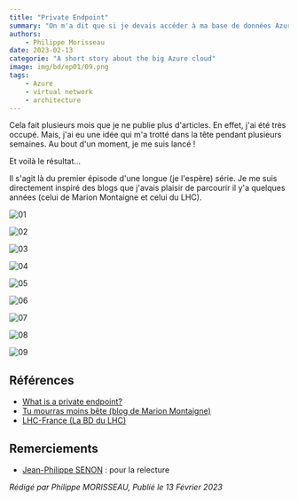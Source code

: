 ```yaml
---
title: "Private Endpoint"
summary: "On m'a dit que si je devais accéder à ma base de données Azure, je devais mettre en place un private endpoint. Mais qu'est-ce que c'est un private endpoint ?"
authors:
    - Philippe Morisseau
date: 2023-02-13
categorie: "A short story about the big Azure cloud"
image: img/bd/ep01/09.png
tags:
    - Azure
    - virtual network
    - architecture
---
```


Cela fait plusieurs mois que je ne publie plus d'articles. En effet, j'ai été très occupé. Mais, j'ai eu une idée qui m'a trotté dans la tête pendant plusieurs semaines. Au bout d'un moment, je me suis lancé !

Et voilà le résultat…

Il s'agit là du premier épisode d'une longue (je l'espère) série. Je me suis directement inspiré des blogs que j'avais plaisir de parcourir il y'a quelques années (celui de Marion Montaigne et celui du LHC).

![01](../../img/bd/ep01/01.png)

![02](../../img/bd/ep01/02.png)

![03](../../img/bd/ep01/03.png)

![04](../../img/bd/ep01/04.png)

![05](../../img/bd/ep01/05.png)

![06](../../img/bd/ep01/06.png)

![07](../../img/bd/ep01/07.png)

![08](../../img/bd/ep01/08.png)

![09](../../img/bd/ep01/09.png)

## Références

- [What is a private endpoint?](https://learn.microsoft.com/en-us/azure/private-link/private-endpoint-overview?WT.mc_id=AZ-MVP-5004832)
- [Tu mourras moins bête (blog de Marion Montaigne)](http://tumourrasmoinsbete.blogspot.com/)
- [LHC-France (La BD du LHC)](https://www.lhc-france.fr/spip.php?article689)

## Remerciements

- [Jean-Philippe SENON](https://www.linkedin.com/in/jeanphilippesenon/) : pour la relecture

_Rédigé par Philippe MORISSEAU, Publié le 13 Février 2023_